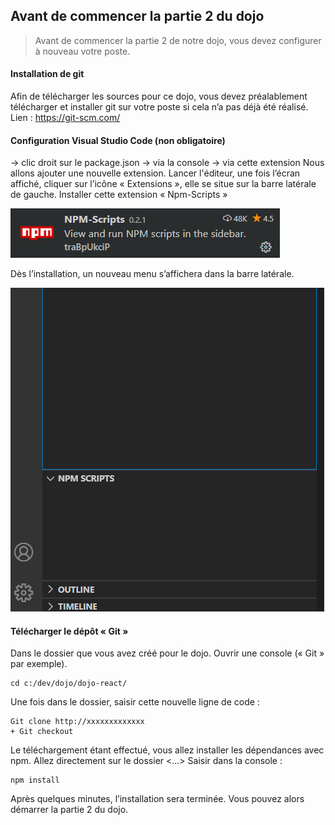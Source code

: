 ## Avant de commencer la partie 2 du dojo

> Avant de commencer la partie 2 de notre dojo, vous devez configurer à nouveau votre poste.

#### Installation de git

Afin de télécharger les sources pour ce dojo, vous devez préalablement télécharger et installer git sur votre poste si cela n’a pas déjà été réalisé.
Lien : https://git-scm.com/

#### Configuration Visual Studio Code (non obligatoire)
-> clic droit sur le package.json
-> via la console
-> via cette extension
Nous allons ajouter une nouvelle extension. Lancer l'éditeur, une fois l’écran affiché, cliquer sur l’icône « Extensions », elle se situe sur la barre latérale de gauche.
Installer cette extension « Npm-Scripts »

![npm scripts](./images/npm-scripts.png)

Dès l’installation, un nouveau menu s’affichera dans la barre latérale.

![npm scripts](./images/npm-scripts-02.png)

#### Télécharger le dépôt « Git »

Dans le dossier que vous avez créé pour le dojo.
Ouvrir une console (« Git » par exemple).

```
cd c:/dev/dojo/dojo-react/
```

Une fois dans le dossier, saisir cette nouvelle ligne de code :

```
Git clone http://xxxxxxxxxxxxx
+ Git checkout 
```

Le téléchargement étant effectué, vous allez installer les dépendances avec npm. 
Allez directement sur le dossier <...>
Saisir dans la console :

```
npm install
```

Après quelques minutes, l’installation sera terminée. Vous pouvez alors démarrer la partie 2 du dojo.
